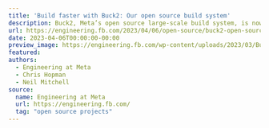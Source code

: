 ```yaml
---
title: 'Build faster with Buck2: Our open source build system'
description: Buck2, Meta’s open source large-scale build system, is now publicly available via the Buck2 website and the Buck2 GitHub repository.
url: https://engineering.fb.com/2023/04/06/open-source/buck2-open-source-large-scale-build-system/
date: 2023-04-06T00:00:00-00:00
preview_image: https://engineering.fb.com/wp-content/uploads/2023/03/Buck2-Hero.jpg
featured:
authors:
  - Engineering at Meta
  - Chris Hopman
  - Neil Mitchell
source:
  name: Engineering at Meta
  url: https://engineering.fb.com/
  tag: "open source projects"
---
```

